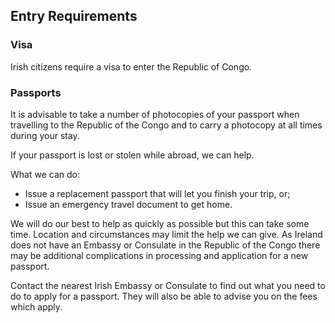 ## Entry Requirements

### Visa

Irish citizens require a visa to enter the Republic of Congo.

### **Passports**

It is advisable to take a number of photocopies of your passport when travelling to the Republic of the Congo and to carry a photocopy at all times during your stay.

If your passport is lost or stolen while abroad, we can help.

What we can do:

* Issue a replacement passport that will let you finish your trip, or;
* Issue an emergency travel document to get home.

We will do our best to help as quickly as possible but this can take some time. Location and circumstances may limit the help we can give. As Ireland does not have an Embassy or Consulate in the Republic of the Congo there may be additional complications in processing and application for a new passport.

Contact the nearest Irish Embassy or Consulate to find out what you need to do to apply for a passport. They will also be able to advise you on the fees which apply.